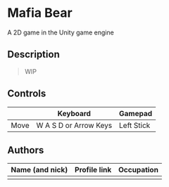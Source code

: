 # Mafia Bear

A 2D game in the Unity game engine

## Description

>
> WIP
>

## Controls

|      | Keyboard              | Gamepad    |
| ---  | ---                   | ---        |
| Move | W A S D or Arrow Keys | Left Stick |

## Authors

| Name (and nick) | Profile link | Occupation |
| --- | --- | --- |
| | |

